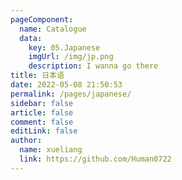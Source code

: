 ```yaml
---
pageComponent:
  name: Catalogue
  data:
    key: 05.Japanese
    imgUrl: /img/jp.png
    description: I wanna go there 
title: 日本语
date: 2022-05-08 21:50:53
permalink: /pages/japanese/
sidebar: false
article: false
comment: false
editLink: false
author:
  name: xueliang
  link: https://github.com/Human0722
---
```

